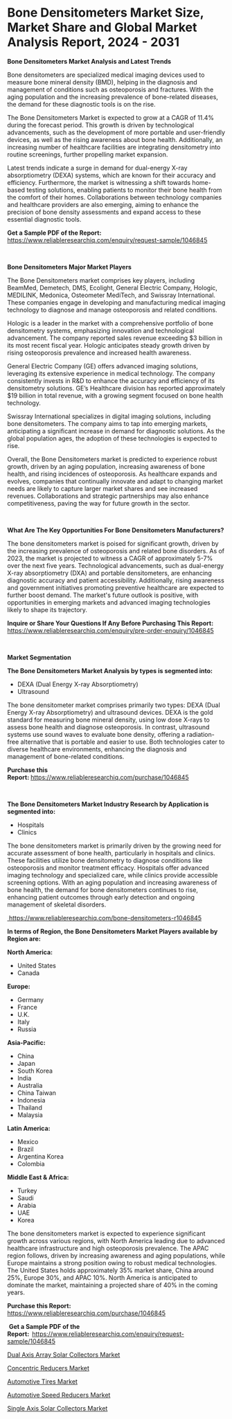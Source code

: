 <p><h1>Bone Densitometers Market Size, Market Share and Global Market Analysis Report, 2024 - 2031</h1></p><p><strong>Bone Densitometers Market Analysis and Latest Trends</strong></p>
<p><p>Bone densitometers are specialized medical imaging devices used to measure bone mineral density (BMD), helping in the diagnosis and management of conditions such as osteoporosis and fractures. With the aging population and the increasing prevalence of bone-related diseases, the demand for these diagnostic tools is on the rise.</p><p>The Bone Densitometers Market is expected to grow at a CAGR of 11.4% during the forecast period. This growth is driven by technological advancements, such as the development of more portable and user-friendly devices, as well as the rising awareness about bone health. Additionally, an increasing number of healthcare facilities are integrating densitometry into routine screenings, further propelling market expansion.</p><p>Latest trends indicate a surge in demand for dual-energy X-ray absorptiometry (DEXA) systems, which are known for their accuracy and efficiency. Furthermore, the market is witnessing a shift towards home-based testing solutions, enabling patients to monitor their bone health from the comfort of their homes. Collaborations between technology companies and healthcare providers are also emerging, aiming to enhance the precision of bone density assessments and expand access to these essential diagnostic tools.</p></p>
<p><strong>Get a Sample PDF of the Report:&nbsp;</strong> <a href="https://www.reliableresearchiq.com/enquiry/request-sample/1046845?utm_campaign=1137&utm_medium=2&utm_source=Github&utm_content=ia&utm_term=29102024&utm_id=bone-densitometers">https://www.reliableresearchiq.com/enquiry/request-sample/1046845</a></p>
<p>&nbsp;</p>
<p><strong>Bone Densitometers Major Market Players</strong></p>
<p><p>The Bone Densitometers market comprises key players, including BeamMed, Demetech, DMS, Ecolight, General Electric Company, Hologic, MEDILINK, Medonica, Osteometer MediTech, and Swissray International. These companies engage in developing and manufacturing medical imaging technology to diagnose and manage osteoporosis and related conditions.</p><p>Hologic is a leader in the market with a comprehensive portfolio of bone densitometry systems, emphasizing innovation and technological advancement. The company reported sales revenue exceeding $3 billion in its most recent fiscal year. Hologic anticipates steady growth driven by rising osteoporosis prevalence and increased health awareness.</p><p>General Electric Company (GE) offers advanced imaging solutions, leveraging its extensive experience in medical technology. The company consistently invests in R&D to enhance the accuracy and efficiency of its densitometry solutions. GE’s Healthcare division has reported approximately $19 billion in total revenue, with a growing segment focused on bone health technology.</p><p>Swissray International specializes in digital imaging solutions, including bone densitometers. The company aims to tap into emerging markets, anticipating a significant increase in demand for diagnostic solutions. As the global population ages, the adoption of these technologies is expected to rise.</p><p>Overall, the Bone Densitometers market is predicted to experience robust growth, driven by an aging population, increasing awareness of bone health, and rising incidences of osteoporosis. As healthcare expands and evolves, companies that continually innovate and adapt to changing market needs are likely to capture larger market shares and see increased revenues. Collaborations and strategic partnerships may also enhance competitiveness, paving the way for future growth in the sector.</p></p>
<p>&nbsp;</p>
<p><strong>What Are The Key Opportunities For Bone Densitometers Manufacturers?</strong></p>
<p><p>The bone densitometers market is poised for significant growth, driven by the increasing prevalence of osteoporosis and related bone disorders. As of 2023, the market is projected to witness a CAGR of approximately 5-7% over the next five years. Technological advancements, such as dual-energy X-ray absorptiometry (DXA) and portable densitometers, are enhancing diagnostic accuracy and patient accessibility. Additionally, rising awareness and government initiatives promoting preventive healthcare are expected to further boost demand. The market's future outlook is positive, with opportunities in emerging markets and advanced imaging technologies likely to shape its trajectory.</p></p>
<p><strong>Inquire or Share Your Questions If Any Before Purchasing This Report:</strong> <a href="https://www.reliableresearchiq.com/enquiry/pre-order-enquiry/1046845?utm_campaign=1137&utm_medium=2&utm_source=Github&utm_content=ia&utm_term=29102024&utm_id=bone-densitometers">https://www.reliableresearchiq.com/enquiry/pre-order-enquiry/1046845</a></p>
<p>&nbsp;</p>
<p><strong>Market Segmentation</strong></p>
<p><strong>The Bone Densitometers Market Analysis by types is segmented into:</strong></p>
<p><ul><li>DEXA (Dual Energy X-ray Absorptiometry)</li><li>Ultrasound</li></ul></p>
<p><p>The bone densitometer market comprises primarily two types: DEXA (Dual Energy X-ray Absorptiometry) and ultrasound devices. DEXA is the gold standard for measuring bone mineral density, using low dose X-rays to assess bone health and diagnose osteoporosis. In contrast, ultrasound systems use sound waves to evaluate bone density, offering a radiation-free alternative that is portable and easier to use. Both technologies cater to diverse healthcare environments, enhancing the diagnosis and management of bone-related conditions.</p></p>
<p><strong>Purchase this Report:&nbsp;</strong><a href="https://www.reliableresearchiq.com/purchase/1046845?utm_campaign=1137&utm_medium=2&utm_source=Github&utm_content=ia&utm_term=29102024&utm_id=bone-densitometers">https://www.reliableresearchiq.com/purchase/1046845</a></p>
<p>&nbsp;</p>
<p><strong>The Bone Densitometers Market Industry Research by Application is segmented into:</strong></p>
<p><ul><li>Hospitals</li><li>Clinics</li></ul></p>
<p><p>The bone densitometers market is primarily driven by the growing need for accurate assessment of bone health, particularly in hospitals and clinics. These facilities utilize bone densitometry to diagnose conditions like osteoporosis and monitor treatment efficacy. Hospitals offer advanced imaging technology and specialized care, while clinics provide accessible screening options. With an aging population and increasing awareness of bone health, the demand for bone densitometers continues to rise, enhancing patient outcomes through early detection and ongoing management of skeletal disorders.</p></p>
<p><a href="https://www.reliableresearchiq.com/bone-densitometers-r1046845?utm_campaign=1137&utm_medium=2&utm_source=Github&utm_content=ia&utm_term=29102024&utm_id=bone-densitometers">&nbsp;https://www.reliableresearchiq.com/bone-densitometers-r1046845</a></p>
<p><strong>In terms of Region, the Bone Densitometers Market Players available by Region are:</strong></p>
<p>
    <p> <strong> North America: </strong>
        <ul>
            <li>United States</li>
            <li>Canada</li>
        </ul>
        </p> 
    <p> <strong> Europe: </strong>
        <ul>
            <li>Germany</li>
            <li>France</li>
            <li>U.K.</li>
            <li>Italy</li>
            <li>Russia</li>
        </ul>
        </p> 
    <p> <strong> Asia-Pacific: </strong>
        <ul>
            <li>China</li>
            <li>Japan</li>
            <li>South Korea</li>
            <li>India</li>
            <li>Australia</li>
            <li>China Taiwan</li>
            <li>Indonesia</li>
            <li>Thailand</li>
            <li>Malaysia</li>
        </ul>
        </p> 
    <p> <strong> Latin America: </strong>
        <ul>
            <li>Mexico</li>
            <li>Brazil</li>
            <li>Argentina Korea</li>
            <li>Colombia</li>
        </ul>
        </p> 
    <p> <strong> Middle East & Africa: </strong>
        <ul>
            <li>Turkey</li>
            <li>Saudi</li>
            <li>Arabia</li>
            <li>UAE</li>
            <li>Korea</li>
        </ul>
    </p>
    </p>
<p><p>The bone densitometers market is expected to experience significant growth across various regions, with North America leading due to advanced healthcare infrastructure and high osteoporosis prevalence. The APAC region follows, driven by increasing awareness and aging populations, while Europe maintains a strong position owing to robust medical technologies. The United States holds approximately 35% market share, China around 25%, Europe 30%, and APAC 10%. North America is anticipated to dominate the market, maintaining a projected share of 40% in the coming years.</p></p>
<p><strong>Purchase this Report: </strong><a href="https://www.reliableresearchiq.com/purchase/1046845?utm_campaign=1137&utm_medium=2&utm_source=Github&utm_content=ia&utm_term=29102024&utm_id=bone-densitometers">https://www.reliableresearchiq.com/purchase/1046845</a></p>
<p>&nbsp;<strong>Get a Sample PDF of the Report:&nbsp;&nbsp;</strong><a href="https://www.reliableresearchiq.com/enquiry/request-sample/1046845?utm_campaign=1137&utm_medium=2&utm_source=Github&utm_content=ia&utm_term=29102024&utm_id=bone-densitometers">https://www.reliableresearchiq.com/enquiry/request-sample/1046845</a></p>
<p><strong></strong></p>
<p><p><a href="https://issuu.com/reportprime-2/docs/dual-axis-array-solar-collectors-ma_a3899969a5af3b?utm_campaign=1137&utm_medium=2&utm_source=Github&utm_content=ia&utm_term=29102024&utm_id=bone-densitometers">Dual Axis Array Solar Collectors Market</a></p><p><a href="https://www.linkedin.com/pulse/global-concentric-reducers-nexus-sector-confluences-fpwkf?utm_campaign=1137&utm_medium=2&utm_source=Github&utm_content=ia&utm_term=29102024&utm_id=bone-densitometers">Concentric Reducers Market</a></p><p><a href="https://github.com/lavenaz9fufin/Market-Research-Report-List-1/blob/main/automotive-tires-market.md?utm_campaign=1137&utm_medium=2&utm_source=Github&utm_content=ia&utm_term=29102024&utm_id=bone-densitometers">Automotive Tires Market</a></p><p><a href="https://github.com/graciah1naze/Market-Research-Report-List-1/blob/main/automotive-speed-reducers-market.md?utm_campaign=1137&utm_medium=2&utm_source=Github&utm_content=ia&utm_term=29102024&utm_id=bone-densitometers">Automotive Speed Reducers Market</a></p><p><a href="https://issuu.com/reportprime-2/docs/single-axis-solar-collectors-market_f262aa9cdac133?utm_campaign=1137&utm_medium=2&utm_source=Github&utm_content=ia&utm_term=29102024&utm_id=bone-densitometers">Single Axis Solar Collectors Market</a></p></p>